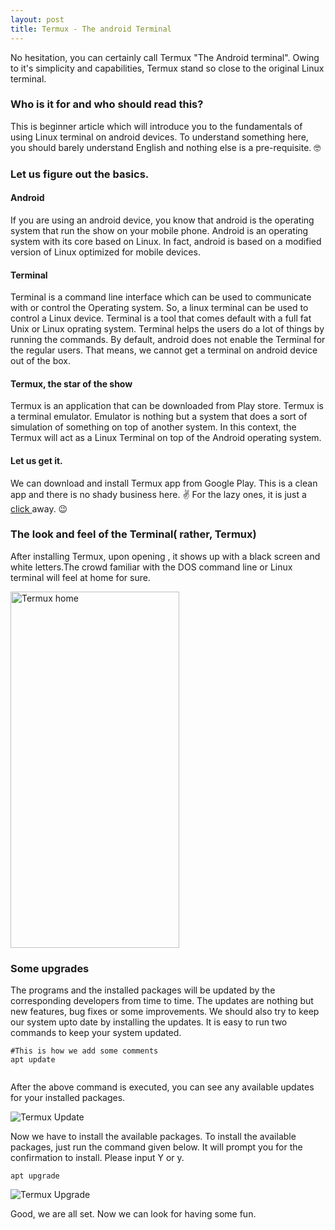 ```yaml
---
layout: post
title: Termux - The android Terminal
---
```


No hesitation, you can certainly call Termux "The Android terminal". Owing to it's simplicity and capabilities, Termux stand so close to the original Linux terminal.

### Who is it for and who should read this?
This is beginner article which will introduce you to the fundamentals of using Linux terminal on android devices. To understand something here, you should barely understand English and nothing else is a pre-requisite. &#129299;


### Let us figure out the basics.
#### Android
If you are using an android device, you know that android is the operating system that run the show on your mobile phone.
Android is an operating system with its core based on Linux. In fact, android is based on a modified version of Linux optimized for mobile devices.

#### Terminal
Terminal is a command line interface which can be used to communicate with or control the Operating system. So, a linux terminal can be used to control a Linux device. Terminal is a tool that comes default with a full fat Unix or Linux oprating system. Terminal helps the users do a lot of things by running the commands.
By default, android does not enable the Terminal for the regular users. That means, we cannot get a terminal on android device out of the box. 

#### Termux, the star of the show
Termux is an application that can be downloaded from Play store. Termux is a terminal emulator. Emulator is nothing but a system that does a sort of simulation of something on top of another system. In this context, the Termux will act as a Linux Terminal on top of the Android operating system.

#### Let us get it.
We can download and install Termux app from Google Play. This is a clean app and there is no shady business here. &#9996;
For the lazy ones, it is just a [ click ](https://play.google.com/store/apps/details?id=com.termux) away. &#128521;

### The look and feel of the Terminal( rather, Termux)
After installing Termux, upon opening , it shows up with a black screen and white letters.The crowd familiar with the DOS command line or Linux terminal will feel at home for sure.

<img src="/images/posts/Termux1/TermuxHome.jpg" alt="Termux home" width="270" height="570" class="center">

### Some upgrades
The programs and the installed packages will be updated by the corresponding developers from time to time. The updates are nothing but new features, bug fixes or some improvements. We should also try to keep our system upto date by installing the updates. 
It is easy to run two commands to keep your system updated.

```
#This is how we add some comments
apt update


```
After the above command is executed, you can see any available updates for your installed packages.

<img src="/images/posts/Termux1/TermuxUpdate.jpg" alt="Termux Update" class="center">

Now we have to install the available packages. To install the available packages, just run the command given below. It will prompt you for the confirmation to install. Please input Y or y.
```
apt upgrade

```
<img src="/images/posts/Termux1/TermuxUpgrade.jpg" alt="Termux Upgrade" class="center">


Good, we are all set. Now we can look for having some fun.
